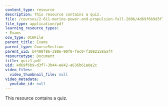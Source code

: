 ```yaml
---
content_type: resource
description: This resource contains a quiz.
file: /courses/2-611-marine-power-and-propulsion-fall-2006/4d69f6b9d3f73b44e842a636b61a8e2c_quiz1.pdf
file_type: application/pdf
learning_resource_types:
- Exams
ocw_type: OCWFile
parent_title: Exams
parent_type: CourseSection
parent_uid: b4400f86-3886-90f0-fec0-f1082158aaf4
resourcetype: Document
title: quiz1.pdf
uid: 4d69f6b9-d3f7-3b44-e842-a636b61a8e2c
video_files:
  video_thumbnail_file: null
video_metadata:
  youtube_id: null
---
```

This resource contains a quiz.

